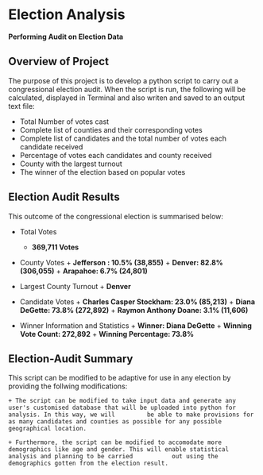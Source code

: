 # Election Analysis
**Performing Audit on Election Data**

  ## Overview of Project
  The purpose of this project is to develop a python script to carry out a congressional election audit. When the script is run, the following will be calculated, displayed in Terminal and also writen and saved to an output text file:
  + Total Number of votes cast
  + Complete list of counties and their corresponding votes
  + Complete list of candidates and the total number of votes each candidate received
  + Percentage of votes each candidates and county received
  + County with the largest turnout
  + The winner of the election based on popular votes


  ## Election Audit Results

  This outcome of the congressional election is summarised below:

   - Total Votes
     + **369,711 Votes**

   - County Votes
    + **Jefferson : 10.5% (38,855)**
    + **Denver: 82.8% (306,055)**
    + **Arapahoe: 6.7% (24,801)**
   
   - Largest County Turnout
    + **Denver**

   - Candidate Votes
    + **Charles Casper Stockham: 23.0% (85,213)**
    + **Diana DeGette: 73.8% (272,892)**
    + **Raymon Anthony Doane: 3.1% (11,606)**

   - Winner Information and Statistics
    + **Winner: Diana DeGette**
    + **Winning Vote Count: 272,892**
    + **Winning Percentage: 73.8%**


  ## Election-Audit Summary
 
  This script can be modified to be adaptive for use in any election by providing the follwing modifications:

    + The script can be modified to take input data and generate any user's customised database that will be uploaded into python for analysis. In this way, we will         be able to make provisions for as many candidates and counties as possible for any possible geographical location.

    + Furthermore, the script can be modified to accomodate more demographics like age and gender. This will enable statistical analysis and planning to be carried           out using the demographics gotten from the election result.
